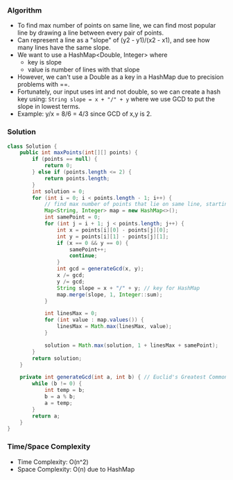 ### Algorithm

- To find max number of points on same line, we can find most popular line by drawing a line between every pair of points.
- Can represent a line as a "slope" of (y2 - y1)/(x2 - x1), and see how many lines have the same slope.
- We want to use a HashMap<Double, Integer> where
    - key is slope
    - value is number of lines with that slope
- However, we can't use a Double as a key in a HashMap due to precision problems with ==.
- Fortunately, our input uses int and not double, so we can create a hash key using: `String slope = x + "/" + y` where we use GCD to put the slope in lowest terms.
- Example: y/x = 8/6 = 4/3 since GCD of x,y is 2.

### Solution

```java
class Solution {
    public int maxPoints(int[][] points) {
        if (points == null) {
            return 0;
        } else if (points.length <= 2) {
            return points.length;
        }
        int solution = 0;
        for (int i = 0; i < points.length - 1; i++) {
            // find max number of points that lie on same line, starting at points[i]
            Map<String, Integer> map = new HashMap<>();
            int samePoint = 0;
            for (int j = i + 1; j < points.length; j++) {
                int x = points[i][0] - points[j][0];
                int y = points[i][1] - points[j][1];
                if (x == 0 && y == 0) {
                    samePoint++;
                    continue;
                }
                int gcd = generateGcd(x, y);
                x /= gcd;
                y /= gcd;
                String slope = x + "/" + y; // key for HashMap
                map.merge(slope, 1, Integer::sum);
            }

            int linesMax = 0;
            for (int value : map.values()) {
                linesMax = Math.max(linesMax, value);
            }

            solution = Math.max(solution, 1 + linesMax + samePoint);
        }
        return solution;
    }

    private int generateGcd(int a, int b) { // Euclid's Greatest Common Divisor (GCD) Algorithm
        while (b != 0) {
            int temp = b;
            b = a % b;
            a = temp;
        }
        return a;
    }
}
```

### Time/Space Complexity

-  Time Complexity: O(n^2)
- Space Complexity: O(n) due to HashMap
